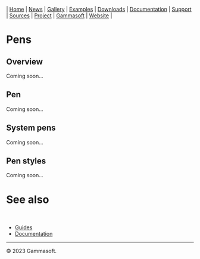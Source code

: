 | [Home](home.md) | [News](news.md) | [Gallery](gallery.md) | [Examples](examples.md) | [Downloads](downloads.md) | [Documentation](documentation.md) | [Support](support.md) | [Sources](https://github.com/gammasoft71/xtd) | [Project](https://sourceforge.net/projects/xtdpro/) | [Gammasoft](gammasoft.md) | [Website](https://gammasoft71.github.io/xtd) |

# Pens

## Overview

Coming soon...

## Pen

Coming soon...

## System pens

Coming soon...

## Pen styles

Coming soon...

# See also
​
* [Guides](guides.md)
* [Documentation](documentation.md)

______________________________________________________________________________________________

© 2023 Gammasoft.
